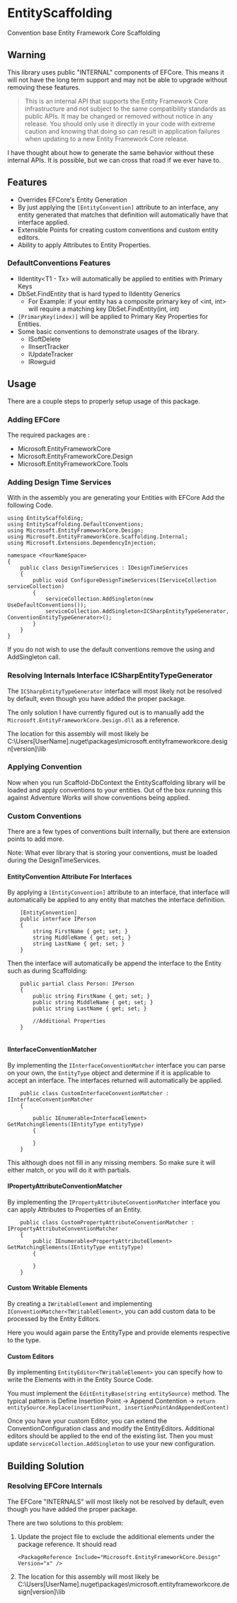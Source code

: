 # EntityScaffolding

Convention base Entity Framework Core Scaffolding

## Warning

This library uses public "INTERNAL" components of EFCore.  This means it will not have the long term support and may not be able to upgrade without removing these features.

> This is an internal API that supports the Entity Framework Core infrastructure and not subject to the same compatibility standards as public APIs. It may be changed or removed without notice in any release. You should only use it directly in your code with extreme caution and knowing that doing so can result in application failures when updating to a new Entity Framework Core release.

I have thought about how to generate the same behavior without these internal APIs.  It is possible, but we can cross that road if we ever have to.

## Features

- Overrides EFCore's Entity Generation
- By just applying the `[EntityConvention]` attribute to an interface, any entity generated that matches that definition will automatically have that interface applied.
- Extensible Points for creating custom conventions and custom entity editors.
- Ability to apply Attributes to Entity Properties.

### DefaultConventions Features

- IIdentity<T1 - Tx> will automatically be applied to entities with Primary Keys
- DbSet.FindEntity that is hard typed to IIdentity Generics
  - For Example: if your entity has a composite primary key of <int, int> will require a matching key DbSet.FindEntity(int, int)
- `[PrimaryKey(index)]` will be applied to Primary Key Properties for Entities.
- Some basic conventions to demonstrate usages of the library.
  - ISoftDelete
  - IInsertTracker
  - IUpdateTracker
  - IRowguid

## Usage

There are a couple steps to properly setup usage of this package.

### Adding EFCore

The required packages are :

- Microsoft.EntityFrameworkCore
- Microsoft.EntityFrameworkCore.Design
- Microsoft.EntityFrameworkCore.Tools

### Adding Design Time Services

With in the assembly you are generating your Entities with EFCore Add the following Code.

```CSharp
using EntityScaffolding;
using EntityScaffolding.DefaultConventions;
using Microsoft.EntityFrameworkCore.Design;
using Microsoft.EntityFrameworkCore.Scaffolding.Internal;
using Microsoft.Extensions.DependencyInjection;

namespace <YourNameSpace>
{
    public class DesignTimeServices : IDesignTimeServices
    {
        public void ConfigureDesignTimeServices(IServiceCollection serviceCollection)
        {
            serviceCollection.AddSingleton(new UseDefaultConventions());
            serviceCollection.AddSingleton<ICSharpEntityTypeGenerator, ConventionEntityTypeGenerator>();
        }
    }
}
```

If you do not wish to use the default conventions remove the using and AddSingleton call.

### Resolving Internals Interface ICSharpEntityTypeGenerator 

The `ICSharpEntityTypeGenerator` interface will most likely not be resolved by default, even though you have added the proper package.

The only solution I have currently figured out is to manually add the `Microsoft.EntityFrameworkCore.Design.dll` as a reference.

The location for this assembly will most likely be C:\Users\[UserName]\.nuget\packages\microsoft.entityframeworkcore.design\[version]\lib

### Applying Convention

Now when you run Scaffold-DbContext the EntityScaffolding library will be loaded and apply conventions to your entities.  Out of the box running this against Adventure Works will show conventions being applied.

### Custom Conventions

There are a few types of conventions built internally, but there are extension points to add more.

Note: What ever library that is storing your conventions, must be loaded during the DesignTimeServices.

#### EntityConvention Attribute For Interfaces

By applying a `[EntityConvention]` attribute to an interface, that interface will automatically be applied to any entity that matches the interface definition.

```CSharp
    [EntityConvention]
    public interface IPerson
    {
        string FirstName { get; set; }
        string MiddleName { get; set; }
        string LastName { get; set; }
    }
```

Then the interface will automatically be append the interface to the Entity such as during Scaffolding:

```CSharp
    public partial class Person: IPerson
    {
        public string FirstName { get; set; }
        public string MiddleName { get; set; }
        public string LastName { get; set; }
		
        //Additional Properties
    }
	
```

#### IInterfaceConventionMatcher

By implementing the `IInterfaceConventionMatcher` interface you can parse on your own, the `EntityType` object and determine if it is applicable to accept an interface.  The interfaces returned will automatically be applied.

```CSharp
    public class CustomInterfaceConventionMatcher : IInterfaceConventionMatcher
    {

        public IEnumerable<InterfaceElement> GetMatchingElements(IEntityType entityType)
        {
            
        }
    }
```

This although does not fill in any missing members. So make sure it will either match, or you will do it with partials.

#### IPropertyAttributeConventionMatcher

By implementing the `IPropertyAttributeConventionMatcher` interface you can apply Attributes to Properties of an Entity.

```CSharp
    public class CustomPropertyAttributeConventionMatcher : IPropertyAttributeConventionMatcher
    {
        public IEnumerable<PropertyAttributeElement> GetMatchingElements(IEntityType entityType)
        {
            
        }
    }
```

#### Custom Writable Elements

By creating a `IWritableElement` and implementing `IConventionMatcher<TWritableElement>`, you can add custom data to be processed by the Entity Editors.

Here you would again parse the EntityType and provide elements respective to the type.

#### Custom Editors

By implementing `EntityEditor<TWritableElement>` you can specify how to write the Elements with in the Entity Source Code.

You must implement the `EditEntityBase(string entitySource)` method.  The typical pattern is Define Insertion Point -> Append Contention -> `return entitySource.Replace(insertionPoint, insertionPointAndAppendedContent)`

Once you have your custom Editor, you can extend the ConventionConfiguration class and modify the EntityEditors.  Additional editors should be applied to the end of the existing list.  Then you must update `serviceCollection.AddSingleton` to use your new configuration.

## Building Solution


### Resolving EFCore Internals

The EFCore "INTERNALS" will most likely not be resolved by default, even though you have added the proper package.

There are two solutions to this problem:
1. Update the project file to exclude the additional elements under the package reference.  It should read

	```<PackageReference Include="Microsoft.EntityFrameworkCore.Design" Version="x" />```
	
2. The location for this assembly will most likely be C:\Users\[UserName]\.nuget\packages\microsoft.entityframeworkcore.design\[version]\lib

